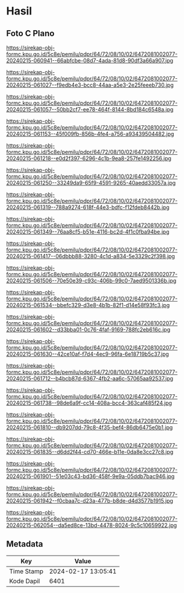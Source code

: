 # Hasil

## Foto C Plano

https://sirekap-obj-formc.kpu.go.id/5c8e/pemilu/pdpr/64/72/08/10/02/6472081002077-20240215-060941--66abfcbe-08d7-4ada-81d8-90df3a66a907.jpg

https://sirekap-obj-formc.kpu.go.id/5c8e/pemilu/pdpr/64/72/08/10/02/6472081002077-20240215-061027--f9edb4e3-bcc8-44aa-a5e3-2e25feeeb730.jpg

https://sirekap-obj-formc.kpu.go.id/5c8e/pemilu/pdpr/64/72/08/10/02/6472081002077-20240215-061057--50bb2cf7-ee78-464f-8144-8bd184c6548a.jpg

https://sirekap-obj-formc.kpu.go.id/5c8e/pemilu/pdpr/64/72/08/10/02/6472081002077-20240215-061153--45f009fb-856b-4fe4-a756-a93439504482.jpg

https://sirekap-obj-formc.kpu.go.id/5c8e/pemilu/pdpr/64/72/08/10/02/6472081002077-20240215-061218--e0d2f397-6296-4c1b-9ea8-257fe1492256.jpg

https://sirekap-obj-formc.kpu.go.id/5c8e/pemilu/pdpr/64/72/08/10/02/6472081002077-20240215-061250--33249da9-65f9-4591-9265-40aedd33057a.jpg

https://sirekap-obj-formc.kpu.go.id/5c8e/pemilu/pdpr/64/72/08/10/02/6472081002077-20240215-061319--788a9274-618f-44e3-bdfc-f12fdeb8442b.jpg

https://sirekap-obj-formc.kpu.go.id/5c8e/pemilu/pdpr/64/72/08/10/02/6472081002077-20240215-061349--76aa8cf5-b51e-4116-bc2d-4f1c0fba94be.jpg

https://sirekap-obj-formc.kpu.go.id/5c8e/pemilu/pdpr/64/72/08/10/02/6472081002077-20240215-061417--06dbbb88-3280-4c1d-a834-5e3329c2f398.jpg

https://sirekap-obj-formc.kpu.go.id/5c8e/pemilu/pdpr/64/72/08/10/02/6472081002077-20240215-061506--70e50e39-c93c-406b-99c0-7aed9501336b.jpg

https://sirekap-obj-formc.kpu.go.id/5c8e/pemilu/pdpr/64/72/08/10/02/6472081002077-20240215-061534--bbefc329-d3e8-4b1b-82f1-d14e58f93fc3.jpg

https://sirekap-obj-formc.kpu.go.id/5c8e/pemilu/pdpr/64/72/08/10/02/6472081002077-20240215-061602--d33bba01-0c76-4faf-9169-788fc2eb616c.jpg

https://sirekap-obj-formc.kpu.go.id/5c8e/pemilu/pdpr/64/72/08/10/02/6472081002077-20240215-061630--42ce10af-f7d4-4ec9-96fa-6e18719b5c37.jpg

https://sirekap-obj-formc.kpu.go.id/5c8e/pemilu/pdpr/64/72/08/10/02/6472081002077-20240215-061712--b4bcb87d-6367-4fb2-aa6c-57065aa92537.jpg

https://sirekap-obj-formc.kpu.go.id/5c8e/pemilu/pdpr/64/72/08/10/02/6472081002077-20240215-061738--98de6a9f-cc14-408a-bcc4-363caf485f24.jpg

https://sirekap-obj-formc.kpu.go.id/5c8e/pemilu/pdpr/64/72/08/10/02/6472081002077-20240215-061810--db9207dd-79c8-4f35-bef4-86db6475e0b1.jpg

https://sirekap-obj-formc.kpu.go.id/5c8e/pemilu/pdpr/64/72/08/10/02/6472081002077-20240215-061835--d6dd2f44-cd70-466e-b11e-0da8e3cc27c8.jpg

https://sirekap-obj-formc.kpu.go.id/5c8e/pemilu/pdpr/64/72/08/10/02/6472081002077-20240215-061901--51e03c43-bd36-458f-9e9a-05ddb7bac946.jpg

https://sirekap-obj-formc.kpu.go.id/5c8e/pemilu/pdpr/64/72/08/10/02/6472081002077-20240215-061942--f0cbaa7c-d23a-477b-b8de-d4d3577b1915.jpg

https://sirekap-obj-formc.kpu.go.id/5c8e/pemilu/pdpr/64/72/08/10/02/6472081002077-20240215-062054--da5ed8ce-13bd-4478-8024-9c5c10659922.jpg


## Metadata

| Key        | Value               |
| ---------- | ------------------- |
| Time Stamp | 2024-02-17 13:05:41 |
| Kode Dapil | 6401                |



